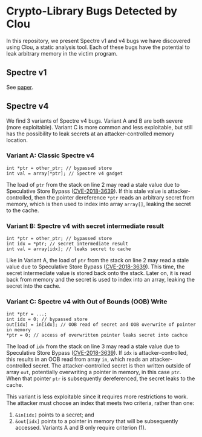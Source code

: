 # Crypto-Library Bugs Detected by Clou

In this repository, we present Spectre v1 and v4 bugs we have discovered using Clou, a static analysis tool.
Each of these bugs have the potential to leak arbitrary memory in the victim program.

## Spectre v1
See [paper](https://spectreattack.com).

## Spectre v4

We find 3 variants of Spectre v4 bugs.
Variant A and B are both severe (more exploitable).
Variant C is more common and less exploitable, but still has the possibility to leak secrets at an attacker-controlled memory location. 

### Variant A: Classic Spectre v4
```
int *ptr = other_ptr; // bypassed store
int val = array[*ptr]; // Spectre v4 gadget
```
The load of `ptr` from the stack on line 2 may read a stale value due to Speculative Store Bypass ([CVE-2018-3639](https://cve.org/CVERecord?id=CVE-2018-3639)).
If this stale value is attacker-controlled, then the pointer dereference `*ptr` reads an arbitrary secret from memory, which is then used to index into array `array[]`, leaking the secret to the cache.

### Variant B: Spectre v4 with secret intermediate result
```
int *ptr = other_ptr; // bypassed store
int idx = *ptr; // secret intermediate result
int val = array[idx]; // leaks secret to cache
```
Like in Variant A, the load of `ptr` from the stack on line 2 may read a stale value due to Speculative Store Bypass ([CVE-2018-3639](https://cve.org/CVERecord?id=CVE-2018-3639)).
This time, the secret intermediate value is stored back onto the stack.
Later on, it is read back from memory and the secret is used to index into an array, leaking the secret into the cache.

### Variant C: Spectre v4 with Out of Bounds (OOB) Write
```
int *ptr = ...;
int idx = 0; // bypassed store
out[idx] = in[idx]; // OOB read of secret and OOB overwrite of pointer in memory
*ptr = 0; // access of overwritten pointer leaks secret into cachce
```
The load of `idx` from the stack on line 3 may read a stale value due to Speculative Store Bypass ([CVE-2018-3639](https://cve.org/CVERecord?id=CVE-2018-3639)).
If `idx` is attacker-controlled, this results in an OOB read from array `in`, which reads an attacker-controlled secret.
The attacker-controlled secret is then written outside of array `out`, potentially overwriting a pointer in memory, in this case `ptr`.
When that pointer `ptr` is subsequently dereferenced, the secret leaks to the cache.

This variant is less exploitable since it requires more restrictions to work. The attacker must choose an index that meets two criteria, rather than one:
1. `&in[idx]` points to a secret; and
2. `&out[idx]` points to a pointer in memory that will be subsequently accessed.
Variants A and B only require criterion (1). 

